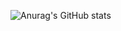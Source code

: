 


![Anurag's GitHub stats](https://github-readme-stats.vercel.app/api?username=anuraghazra&show_icons=true&theme=radical)
